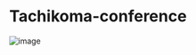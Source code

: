 # Tachikoma-conference
 
![image](https://github.com/rcmtcristian/tachikoma-conference/assets/20276785/628c047e-69fa-4229-adca-db0e89413947)
<!-- <img src="https://i.postimg.cc/2jJJ5vF0/ezgif-com-resize.gif"  alt="Hairdresser Salon"/> -->
